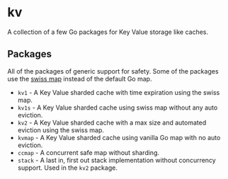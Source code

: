 # kv
A collection of a few Go packages for Key Value storage like caches.

## Packages
All of the packages of generic support for safety. Some of the packages use the [swiss map](https://github.com/dolthub/swiss) instead of the default Go map.

* `kv1` - A Key Value sharded cache with time expiration using the swiss map.
* `kv1s` - A Key Value sharded cache using swiss map without any auto eviction.
* `kv2` - A Key Value sharded cache with a max size and automated eviction using the swiss map.
* `kvmap` - A Key Value sharded cache using vanilla Go map with no auto eviction.
* `ccmap` - A concurrent safe map without sharding.
* `stack` - A last in, first out stack implementation without concurrency support. Used in the ``kv2`` package.